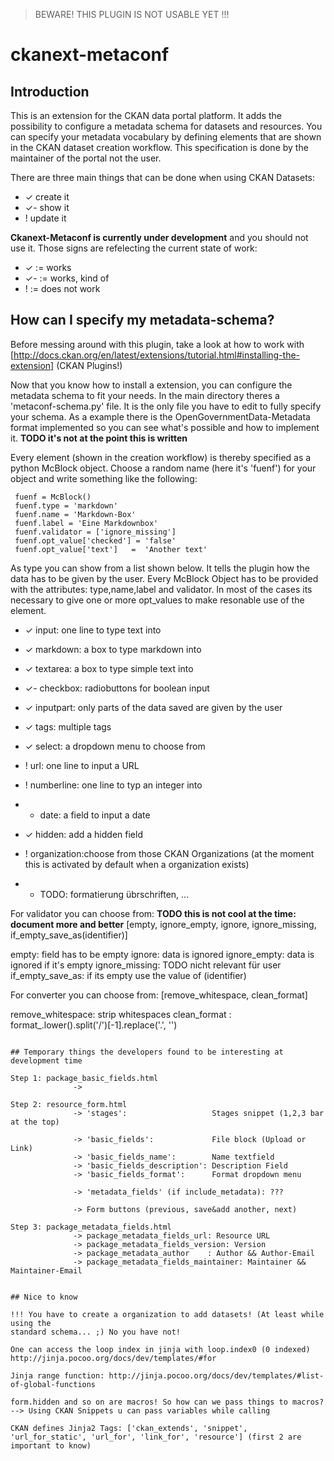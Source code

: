 > BEWARE! THIS PLUGIN IS NOT USABLE YET !!!


# ckanext-metaconf
## Introduction

This is an extension for the CKAN data portal platform. It adds the possibility
to configure a metadata schema for datasets and resources. You can specify your
metadata vocabulary by defining elements that are shown in the CKAN dataset
creation workflow. This specification is done by the maintainer of the portal
not the user.

There are three main things that can be done when using CKAN Datasets:

* ✓  create it
* ✓- show it
* !  update it

**Ckanext-Metaconf is currently under development** and you should not use it. Those
signs are refelecting the current state of work:
* ✓  := works
* ✓- := works, kind of
* !  := does not work 



## How can I specify my metadata-schema?

Before messing around with this plugin, take a look at how to work with 
[http://docs.ckan.org/en/latest/extensions/tutorial.html#installing-the-extension] (CKAN
Plugins!)

Now that you know how to install a extension, you can configure the metadata
schema to fit your needs. In the main directory theres a 'metaconf-schema.py'
file. It is the only file you have to edit to fully specify your schema. As a
example there is the OpenGovernmentData-Metadata format implemented so you can
see what's possible and how to implement it. **TODO it's not at the point this is
written**

Every element (shown in the creation workflow) is thereby specified as a python
McBlock object. Choose a random name (here it's 'fuenf') for your object and
write something like the following:

     fuenf = McBlock()
     fuenf.type = 'markdown'
     fuenf.name = 'Markdown-Box'
     fuenf.label = 'Eine Markdownbox'
     fuenf.validator = ['ignore_missing']
     fuenf.opt_value['checked'] = 'false'
     fuenf.opt_value['text']   =  'Another text'

As type you can show from a list shown below. It tells the plugin how the data
has to be given by the user. Every McBlock Object has to be provided with the
attributes: type,name,label and validator. In most of the cases its necessary to
give one or more opt_values to make resonable use of the element.

- ✓  input:       one line to type text into
- ✓  markdown:    a box to type markdown into
- ✓  textarea:    a box to type simple text into 
- ✓- checkbox:    radiobuttons for boolean input
- ✓  inputpart:   only parts of the data saved are given by the user
- ✓  tags:        multiple tags
- ✓  select:      a dropdown menu to choose from
- !  url:         one line to input a URL
- !  numberline:  one line to typ an integer into
- -  date:        a field to input a date
- ✓  hidden:      add a hidden field
- !  organization:choose from those CKAN Organizations (at the moment this is activated by default when a organization exists)

- -  TODO: formatierung übrschriften, ...

For validator you can choose from:
**TODO this is not cool at the time: document more and better**
[empty, ignore_empty, ignore, ignore_missing, if_empty_save_as(identifier)]

empty:            field has to be empty
ignore:           data is ignored
ignore_empty:     data is ignored if it's empty
ignore_missing:   TODO nicht relevant für user
if_empty_save_as: if its empty use the value of (identifier)

For converter you can choose from:
[remove_whitespace, clean_format]

remove_whitespace: strip whitespaces
clean_format     : format_.lower().split('/')[-1].replace('.', '')
```

## Temporary things the developers found to be interesting at development time

Step 1: package_basic_fields.html
              -> 

Step 2: resource_form.html
              -> 'stages':                   Stages snippet (1,2,3 bar at the top)

              -> 'basic_fields':             File block (Upload or Link)
              -> 'basic_fields_name':        Name textfield
              -> 'basic_fields_description': Description Field
              -> 'basic_fields_format':      Format dropdown menu

              -> 'metadata_fields' (if include_metadata): ???

              -> Form buttons (previous, save&add another, next)

Step 3: package_metadata_fields.html
              -> package_metadata_fields_url: Resource URL
              -> package_metadata_fields_version: Version
              -> package_metadata_author    : Author && Author-Email
              -> package_metadata_fields_maintainer: Maintainer && Maintainer-Email


## Nice to know

!!! You have to create a organization to add datasets! (At least while using the
standard schema... ;) No you have not!

One can access the loop index in jinja with loop.index0 (0 indexed) http://jinja.pocoo.org/docs/dev/templates/#for

Jinja range function: http://jinja.pocoo.org/docs/dev/templates/#list-of-global-functions

form.hidden and so on are macros! So how can we pass things to macros? --> Using CKAN Snippets u can pass variables while calling

CKAN defines Jinja2 Tags: ['ckan_extends', 'snippet', 'url_for_static', 'url_for', 'link_for', 'resource'] (first 2 are important to know)

